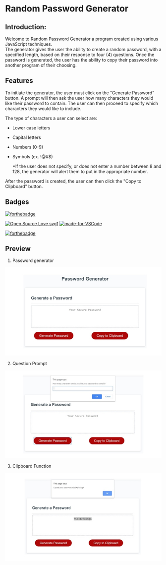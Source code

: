 # Random Password Generator 

## Introduction:
Welcome to Random Password Generator a program created using various JavaScript techniques.  
The generator gives the user the ability to create a random password, with a specified length, based on their response to four (4) questions. Once the password is generated, the user has the ability to copy their password into another program of their choosing.

 

## Features
To initiate the generator, the user must click on the "Generate Password" button. A prompt will then ask the user how many characters they would like their password to contain.
The user can then proceed to specify which characters they would like to include.

The type of characters a user can select are:

* Lower case letters
* Capital letters
* Numbers (0-9)
* Symbols (ex. !@#$)
 
    *If the user does not specify, or does not enter a number between 8 and 128, the generator will alert them to put in the appropriate number.
 
 After the password is created, the user can then click the "Copy to Clipboard" button.



## Badges

[![forthebadge](https://forthebadge.com/images/badges/check-it-out.svg)](https://lturner19.github.io/Random-Password-Generator/)

[![Open Source Love svg1](https://badges.frapsoft.com/os/v1/open-source.svg?v=103)](https://github.com/ellerbrock/open-source-badges/)
[![made-for-VSCode](https://img.shields.io/badge/Made%20for-VSCode-1f425f.svg)](https://code.visualstudio.com/)


[![forthebadge](https://forthebadge.com/images/badges/made-with-javascript.svg)](https://forthebadge.com)


## Preview

1. Password generator

![image](assets/images/pw_generator.jpg)

2.  Question Prompt

![image](assets/images/pw_question.jpg)

3. Clipboard Function

![image](assets/images/pw_clipboard.jpg)
